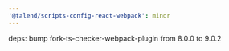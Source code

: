 ```yaml
---
'@talend/scripts-config-react-webpack': minor
---
```


deps: bump fork-ts-checker-webpack-plugin from 8.0.0 to 9.0.2
